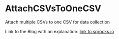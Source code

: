 # AttachCSVsToOneCSV
 Attach multiple CSVs to one CSV for data collection

Link to the Blog with an explanation: [link to sprocks.io](https://www.danny-davis.com/blog/2019/7/12/attach-csvs-to-one-csv-for-data-collection)